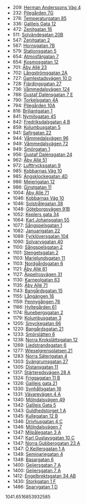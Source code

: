 - 209: [Herman Anderssons Väg 4](https://www.homeq.se/lagenhet/60057-2rum-goteborg-vastra-gotalands-lan-herman-anderssons-vag/?ht_source=individual.60057&ht_container=search_results_list&ht_position=92&)
- 232: [Pilegården 7G](https://www.homeq.se/lagenhet/61012-2rum-goteborg-vastra-gotalands-lan-pilegarden/?ht_source=individual.61012&ht_container=search_results_list&ht_position=8&)
- 278: [Temperaturgatan 85](https://www.homeq.se/lagenhet/60691-2rum-goteborg-vastra-gotalands-lan-temperaturgatan/?ht_source=individual.60691&ht_container=search_results_list&ht_position=84&)
- 336: [Galileis Gata 12](https://www.homeq.se/lagenhet/61834-4rum-goteborg-vastra-gotalands-lan-galileis-gata/?ht_source=individual.61834&ht_container=search_results_list&ht_position=97&)
- 472: [Zenitgatan 16](https://www.homeq.se/lagenhet/61300-2rum-goteborg-vastra-gotalands-lan-zenitgatan/?ht_source=individual.61300&ht_container=search_results_list&ht_position=94&)
- 511: [Solvändegatan 20B](https://www.homeq.se/lagenhet/60935-2rum-alingsas-vastra-gotalands-lan-solvandegatan/?ht_source=individual.60935&ht_container=search_results_list&ht_position=116&)
- 547: [Zenitgatan 2](https://www.homeq.se/lagenhet/61297-3rum-goteborg-vastra-gotalands-lan-zenitgatan/?ht_source=individual.61297&ht_container=search_results_list&ht_position=93&)
- 567: [Hornsgatan 7B](https://www.homeq.se/lagenhet/61910-3rum-goteborg-vastra-gotalands-lan-hornsgatan/?ht_source=individual.61910&ht_container=search_results_list&ht_position=77&)
- 579: [Stationsgatan 5](https://www.homeq.se/lagenhet/58838-2rum-ytterby-vastra-gotalands-lan-stationsgatan/?ht_source=individual.58838&ht_container=search_results_list&ht_position=111&)
- 654: [Atmosfärgatan 7](https://www.homeq.se/lagenhet/61024-2rum-goteborg-vastra-gotalands-lan-atmosfargatan/?ht_source=individual.61024&ht_container=search_results_list&ht_position=95&)
- 654: [Kosmosgatan 12](https://www.homeq.se/lagenhet/61302-2rum-goteborg-vastra-gotalands-lan-kosmosgatan/?ht_source=individual.61302&ht_container=search_results_list&ht_position=96&)
- 701: [Åby Allé 23](https://www.homeq.se/lagenhet/61440-2rum-goteborg-vastra-gotalands-lan-aby-alle/?ht_source=individual.61440&ht_container=search_results_list&ht_position=1&)
- 702: [Långströmsgatan 2A](https://www.homeq.se/lagenhet/61760-2rum-goteborg-vastra-gotalands-lan-langstromsgatan/?ht_source=individual.61760&ht_container=search_results_list&ht_position=78&)
- 727: [Gamlestadsvägen 10 D](https://www.homeq.se/lagenhet/61047-2rum-goteborg-vastra-gotalands-lan-gamlestadsvagen/?ht_source=individual.61047&ht_container=search_results_list&ht_position=79&)
- 728: [Fjärdingsgatan 27](https://www.homeq.se/lagenhet/61510-2rum-goteborg-vastra-gotalands-lan-fjardingsgatan/?ht_source=individual.61510&ht_container=search_results_list&ht_position=73&)
- 736: [Våmmedalsvägen 124](https://www.homeq.se/lagenhet/61730-3rum-kallered-vastra-gotalands-lan-vammedalsvagen/?ht_source=individual.61730&ht_container=search_results_list&ht_position=16&)
- 788: [Gustaf Dalénsgatan 7 E](https://www.homeq.se/lagenhet/61740-2rum-goteborg-vastra-gotalands-lan-gustaf-dalensgatan/?ht_source=individual.61740&ht_container=search_results_list&ht_position=70&)
- 790: [Torkelsgatan 4A](https://www.homeq.se/lagenhet/61925-2rum-goteborg-vastra-gotalands-lan-torkelsgatan/?ht_source=individual.61925&ht_container=search_results_list&ht_position=58&)
- 794: [Pilegården 10A](https://www.homeq.se/lagenhet/60692-2rum-goteborg-vastra-gotalands-lan-pilegarden/?ht_source=individual.60692&ht_container=search_results_list&ht_position=7&)
- 816: [Briljantgatan 1](https://www.homeq.se/lagenhet/61327-2rum-vastra-frolunda-vastra-gotalands-lan-briljantgatan/?ht_source=individual.61327&ht_container=search_results_list&ht_position=17&)
- 841: [Nymilsgatan 45](https://www.homeq.se/lagenhet/59058-2rum-goteborg-vastra-gotalands-lan-nymilsgatan/?ht_source=individual.59058&ht_container=search_results_list&ht_position=12&)
- 842: [Fredriksdalsgatan 4 B](https://www.homeq.se/lagenhet/61022-2rum-goteborg-vastra-gotalands-lan-fredriksdalsgatan/?ht_source=individual.61022&ht_container=search_results_list&ht_position=26&)
- 859: [Kolumbusgatan 5](https://www.homeq.se/lagenhet/61799-2rum-goteborg-vastra-gotalands-lan-kolumbusgatan/?ht_source=individual.61799&ht_container=search_results_list&ht_position=40&)
- 941: [Safirgatan 22](https://www.homeq.se/lagenhet/60977-2rum-alingsas-vastra-gotalands-lan-safirgatan/?ht_source=individual.60977&ht_container=search_results_list&ht_position=114&)
- 944: [Våmmedalsvägen 96](https://www.homeq.se/lagenhet/61261-2rum-kallered-vastra-gotalands-lan-vammedalsvagen/?ht_source=individual.61261&ht_container=search_results_list&ht_position=13&)
- 949: [Våmmedalsvägen 72](https://www.homeq.se/lagenhet/61267-3rum-kallered-vastra-gotalands-lan-vammedalsvagen/?ht_source=individual.61267&ht_container=search_results_list&ht_position=15&)
- 949: [Smörgatan 1](https://www.homeq.se/lagenhet/59413-2rum-goteborg-vastra-gotalands-lan-smorgatan/?ht_source=individual.59413&ht_container=search_results_list&ht_position=22&)
- 956: [Gustaf Dalénsgatan 24](https://www.homeq.se/lagenhet/58874-2rum-goteborg-vastra-gotalands-lan-gustaf-dalensgatan/?ht_source=individual.58874&ht_container=search_results_list&ht_position=72&)
- 962: [Åby Allé 51](https://www.homeq.se/lagenhet/61436-2rum-goteborg-vastra-gotalands-lan-aby-alle/?ht_source=individual.61436&ht_container=search_results_list&ht_position=2&)
- 972: [Lufttrycksgatan 9](https://www.homeq.se/lagenhet/60699-3rum-goteborg-vastra-gotalands-lan-lufttrycksgatan/?ht_source=individual.60699&ht_container=search_results_list&ht_position=83&)
- 985: [Kobbarnas Väg 10](https://www.homeq.se/lagenhet/61778-2rum-goteborg-vastra-gotalands-lan-kobbarnas-vag/?ht_source=individual.61778&ht_container=search_results_list&ht_position=60&)
- 985: [Ängsklockegatan 4D](https://www.homeq.se/lagenhet/60936-3rum-alingsas-vastra-gotalands-lan-angsklockegatan/?ht_source=individual.60936&ht_container=search_results_list&ht_position=115&)
- 986: [Mejerigatan 12](https://www.homeq.se/lagenhet/61744-3rum-goteborg-vastra-gotalands-lan-mejerigatan/?ht_source=individual.61744&ht_container=search_results_list&ht_position=25&)
- 986: [Ginstgatan 11](https://www.homeq.se/lagenhet/60932-3rum-alingsas-vastra-gotalands-lan-ginstgatan/?ht_source=individual.60932&ht_container=search_results_list&ht_position=117&)
- 1004: [Åby Allé 71](https://www.homeq.se/lagenhet/60966-2rum-goteborg-vastra-gotalands-lan-aby-alle/?ht_source=individual.60966&ht_container=search_results_list&ht_position=6&)
- 1046: [Kobbarnas Väg 10](https://www.homeq.se/lagenhet/61779-2rum-goteborg-vastra-gotalands-lan-kobbarnas-vag/?ht_source=individual.61779&ht_container=search_results_list&ht_position=59&)
- 1046: [Solstrålegatan 38](https://www.homeq.se/lagenhet/60053-3rum-goteborg-vastra-gotalands-lan-solstralegatan/?ht_source=individual.60053&ht_container=search_results_list&ht_position=86&)
- 1048: [Göteborgsvägen 91B](https://www.homeq.se/lagenhet/61062-3rum-surte-vastra-gotalands-lan-goteborgsvagen/?ht_source=individual.61062&ht_container=search_results_list&ht_position=109&)
- 1052: [Keplers gata 34](https://www.homeq.se/lagenhet/58571-2rum-goteborg-vastra-gotalands-lan-keplers-gata/?ht_source=individual.58571&ht_container=search_results_list&ht_position=100&)
- 1064: [Karl Johansgatan 55](https://www.homeq.se/lagenhet/60787-2rum-goteborg-vastra-gotalands-lan-karl-johansgatan/?ht_source=individual.60787&ht_container=search_results_list&ht_position=45&)
- 1077: [Sångspelsgatan 1](https://www.homeq.se/lagenhet/59681-3rum-hisings-backa-vastra-gotalands-lan-sangspelsgatan/?ht_source=individual.59681&ht_container=search_results_list&ht_position=81&)
- 1082: [Januarigatan 22](https://www.homeq.se/lagenhet/61676-3rum-goteborg-vastra-gotalands-lan-januarigatan/?ht_source=individual.61676&ht_container=search_results_list&ht_position=101&)
- 1089: [Fyrklöversgatan 104](https://www.homeq.se/lagenhet/61006-3rum-goteborg-vastra-gotalands-lan-fyrkloversgatan/?ht_source=individual.61006&ht_container=search_results_list&ht_position=76&)
- 1090: [Solvarvsgatan 40](https://www.homeq.se/lagenhet/59187-3rum-goteborg-vastra-gotalands-lan-solvarvsgatan/?ht_source=individual.59187&ht_container=search_results_list&ht_position=85&)
- 1100: [Sångspelsgatan 2](https://www.homeq.se/lagenhet/59679-2rum-hisings-backa-vastra-gotalands-lan-sangspelsgatan/?ht_source=individual.59679&ht_container=search_results_list&ht_position=80&)
- 1101: [Stengetsgatan 2](https://www.homeq.se/lagenhet/59854-2rum-vastra-frolunda-vastra-gotalands-lan-stengetsgatan/?ht_source=individual.59854&ht_container=search_results_list&ht_position=44&)
- 1103: [Marielundsgatan 11](https://www.homeq.se/lagenhet/61177-2rum-molndal-vastra-gotalands-lan-marielundsgatan/?ht_source=individual.61177&ht_container=search_results_list&ht_position=14&)
- 1103: [Nordgårdsgatan 6](https://www.homeq.se/lagenhet/61108-2rum-goteborg-vastra-gotalands-lan-nordgardsgatan/?ht_source=individual.61108&ht_container=search_results_list&ht_position=23&)
- 1121: [Åby Allé 61](https://www.homeq.se/lagenhet/61443-2rum-goteborg-vastra-gotalands-lan-aby-alle/?ht_source=individual.61443&ht_container=search_results_list&ht_position=3&)
- 1127: [Äppelrosvägen 31](https://www.homeq.se/lagenhet/61370-3rum-kungsbacka-hallands-lan-appelrosvagen/?ht_source=individual.61370&ht_container=search_results_list&ht_position=104&)
- 1130: [Karneolgatan 63](https://www.homeq.se/lagenhet/60867-2rum-goteborg-vastra-gotalands-lan-karneolgatan/?ht_source=individual.60867&ht_container=search_results_list&ht_position=24&)
- 1135: [Åby Allé 71](https://www.homeq.se/lagenhet/60976-2rum-goteborg-vastra-gotalands-lan-aby-alle/?ht_source=individual.60976&ht_container=search_results_list&ht_position=4&)
- 1143: [Bangårdsgatan 15](https://www.homeq.se/lagenhet/60885-2rum-goteborg-vastra-gotalands-lan-bangardsgatan/?ht_source=individual.60885&ht_container=search_results_list&ht_position=51&)
- 1155: [Långängen 16](https://www.homeq.se/lagenhet/60120-2rum-goteborg-vastra-gotalands-lan-langangen/?ht_source=individual.60120&ht_container=search_results_list&ht_position=69&)
- 1159: [Pennygången 76](https://www.homeq.se/lagenhet/61142-4rum-goteborg-vastra-gotalands-lan-pennygangen/?ht_source=individual.61142&ht_container=search_results_list&ht_position=30&)
- 1166: [Hyltegården 61](https://www.homeq.se/lagenhet/59141-2rum-goteborg-vastra-gotalands-lan-hyltegarden/?ht_source=individual.59141&ht_container=search_results_list&ht_position=5&)
- 1174: [Runebergsgatan 2](https://www.homeq.se/lagenhet/61433-2rum-goteborg-vastra-gotalands-lan-runebergsgatan/?ht_source=individual.61433&ht_container=search_results_list&ht_position=55&)
- 1179: [Kolumbusgatan 3](https://www.homeq.se/lagenhet/61460-2rum-goteborg-vastra-gotalands-lan-kolumbusgatan/?ht_source=individual.61460&ht_container=search_results_list&ht_position=41&)
- 1205: [Smyckegatan 66](https://www.homeq.se/lagenhet/61692-3rum-vastra-frolunda-vastra-gotalands-lan-smyckegatan/?ht_source=individual.61692&ht_container=search_results_list&ht_position=19&)
- 1220: [Bangårdsgatan 21](https://www.homeq.se/lagenhet/60897-2rum-goteborg-vastra-gotalands-lan-bangardsgatan/?ht_source=individual.60897&ht_container=search_results_list&ht_position=52&)
- 1233: [Smörslätten 6](https://www.homeq.se/lagenhet/60185-2rum-goteborg-vastra-gotalands-lan-smorslatten/?ht_source=individual.60185&ht_container=search_results_list&ht_position=74&)
- 1238: [Norra Krokslättsgatan 12](https://www.homeq.se/lagenhet/61437-2rum-goteborg-vastra-gotalands-lan-norra-krokslattsgatan/?ht_source=individual.61437&ht_container=search_results_list&ht_position=32&)
- 1269: [Liedstrandsgatan 6](https://www.homeq.se/lagenhet/60990-2rum-goteborg-vastra-gotalands-lan-liedstrandsgatan/?ht_source=individual.60990&ht_container=search_results_list&ht_position=53&)
- 1277: [Wieselgrensplatsen 21](https://www.homeq.se/lagenhet/61751-2rum-goteborg-vastra-gotalands-lan-wieselgrensplatsen/?ht_source=individual.61751&ht_container=search_results_list&ht_position=71&)
- 1283: [Norra Säterigatan 4](https://www.homeq.se/lagenhet/60689-2rum-goteborg-vastra-gotalands-lan-norra-saterigatan/?ht_source=individual.60689&ht_container=search_results_list&ht_position=63&)
- 1303: [Svängrumsgatan 27](https://www.homeq.se/lagenhet/59200-2rum-vastra-frolunda-vastra-gotalands-lan-svangrumsgatan/?ht_source=individual.59200&ht_container=search_results_list&ht_position=9&)
- 1305: [Distansgatan 11](https://www.homeq.se/lagenhet/61742-2rum-vastra-frolunda-vastra-gotalands-lan-distansgatan/?ht_source=individual.61742&ht_container=search_results_list&ht_position=11&)
- 1317: [Stärteredsvägen 28 A](https://www.homeq.se/lagenhet/61323-2rum-goteborg-vastra-gotalands-lan-starteredsvagen/?ht_source=individual.61323&ht_container=search_results_list&ht_position=106&)
- 1324: [Friggagatan 11 B](https://www.homeq.se/lagenhet/61781-2rum-goteborg-vastra-gotalands-lan-friggagatan/?ht_source=individual.61781&ht_container=search_results_list&ht_position=49&)
- 1326: [Galileis gata 21](https://www.homeq.se/lagenhet/60969-3rum-goteborg-vastra-gotalands-lan-galileis-gata/?ht_source=individual.60969&ht_container=search_results_list&ht_position=103&)
- 1330: [Synhållsgatan 16](https://www.homeq.se/lagenhet/60687-3rum-goteborg-vastra-gotalands-lan-synhallsgatan/?ht_source=individual.60687&ht_container=search_results_list&ht_position=10&)
- 1331: [Vävarevägen 4 A](https://www.homeq.se/lagenhet/60951-2rum-jonsered-vastra-gotalands-lan-vavarevagen/?ht_source=individual.60951&ht_container=search_results_list&ht_position=107&)
- 1340: [Mölndalsvägen 49](https://www.homeq.se/lagenhet/61479-2rum-goteborg-vastra-gotalands-lan-molndalsvagen/?ht_source=individual.61479&ht_container=search_results_list&ht_position=31&)
- 1342: [Galileis Gata 5](https://www.homeq.se/lagenhet/60866-2rum-goteborg-vastra-gotalands-lan-galileis-gata/?ht_source=individual.60866&ht_container=search_results_list&ht_position=99&)
- 1343: [Guldhedstorget 1 A](https://www.homeq.se/lagenhet/61514-2rum-goteborg-vastra-gotalands-lan-guldhedstorget/?ht_source=individual.61514&ht_container=search_results_list&ht_position=33&)
- 1345: [Kullegatan 12 B](https://www.homeq.se/lagenhet/58491-3rum-goteborg-vastra-gotalands-lan-kullegatan/?ht_source=individual.58491&ht_container=search_results_list&ht_position=18&)
- 1346: [Drivhusgatan 4 C](https://www.homeq.se/lagenhet/61163-2rum-goteborg-vastra-gotalands-lan-drivhusgatan/?ht_source=individual.61163&ht_container=search_results_list&ht_position=28&)
- 1346: [Mölndalsvägen 7](https://www.homeq.se/lagenhet/61114-2rum-goteborg-vastra-gotalands-lan-molndalsvagen/?ht_source=individual.61114&ht_container=search_results_list&ht_position=34&)
- 1347: [Milpålegatan 3 A](https://www.homeq.se/lagenhet/61703-2rum-goteborg-vastra-gotalands-lan-milpalegatan/?ht_source=individual.61703&ht_container=search_results_list&ht_position=27&)
- 1347: [Karl Gustavsgatan 10 C](https://www.homeq.se/lagenhet/61776-2rum-goteborg-vastra-gotalands-lan-karl-gustavsgatan/?ht_source=individual.61776&ht_container=search_results_list&ht_position=43&)
- 1347: [Norra Gubberogatan 23 A](https://www.homeq.se/lagenhet/59189-2rum-goteborg-vastra-gotalands-lan-norra-gubberogatan/?ht_source=individual.59189&ht_container=search_results_list&ht_position=54&)
- 1347: [Ö Keillersgatan 1 A](https://www.homeq.se/lagenhet/60207-2rum-goteborg-vastra-gotalands-lan-o-keillersgatan/?ht_source=individual.60207&ht_container=search_results_list&ht_position=66&)
- 1348: [Seminariegatan 4](https://www.homeq.se/lagenhet/61234-2rum-goteborg-vastra-gotalands-lan-seminariegatan/?ht_source=individual.61234&ht_container=search_results_list&ht_position=35&)
- 1348: [Basargatan 6](https://www.homeq.se/lagenhet/61648-2rum-goteborg-vastra-gotalands-lan-basargatan/?ht_source=individual.61648&ht_container=search_results_list&ht_position=46&)
- 1400: [Geijersgatan 7 A](https://www.homeq.se/lagenhet/61533-2rum-goteborg-vastra-gotalands-lan-geijersgatan/?ht_source=individual.61533&ht_container=search_results_list&ht_position=38&)
- 1400: [Geijersgatan 7 A](https://www.homeq.se/lagenhet/61534-2rum-goteborg-vastra-gotalands-lan-geijersgatan/?ht_source=individual.61534&ht_container=search_results_list&ht_position=39&)
- 1412: [Engelbrektsgatan 34 AB](https://www.homeq.se/lagenhet/61059-2rum-goteborg-vastra-gotalands-lan-engelbrektsgatan/?ht_source=individual.61059&ht_container=search_results_list&ht_position=42&)
- 1430: [Storkgatan 1 F](https://www.homeq.se/lagenhet/61837-2rum-goteborg-vastra-gotalands-lan-storkgatan/?ht_source=individual.61837&ht_container=search_results_list&ht_position=67&)
- 1486: [Sparvgatan 1 D](https://www.homeq.se/lagenhet/59641-2rum-goteborg-vastra-gotalands-lan-sparvgatan/?ht_source=individual.59641&ht_container=search_results_list&ht_position=65&)

1041.6516853932585

